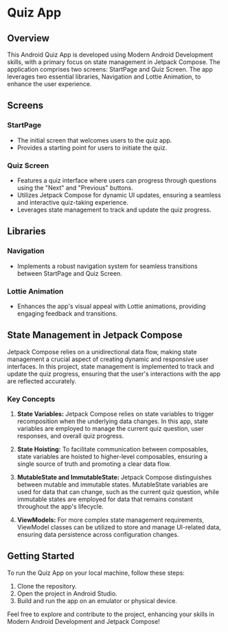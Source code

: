 # Quiz App

## Overview

This Android Quiz App is developed using Modern Android Development skills, with a primary focus on state management in Jetpack Compose. The application comprises two screens: StartPage and Quiz Screen. The app leverages two essential libraries, Navigation and Lottie Animation, to enhance the user experience.

## Screens

### StartPage
- The initial screen that welcomes users to the quiz app.
- Provides a starting point for users to initiate the quiz.

### Quiz Screen
- Features a quiz interface where users can progress through questions using the "Next" and "Previous" buttons.
- Utilizes Jetpack Compose for dynamic UI updates, ensuring a seamless and interactive quiz-taking experience.
- Leverages state management to track and update the quiz progress.

## Libraries

### Navigation
- Implements a robust navigation system for seamless transitions between StartPage and Quiz Screen.

### Lottie Animation
- Enhances the app's visual appeal with Lottie animations, providing engaging feedback and transitions.

## State Management in Jetpack Compose

Jetpack Compose relies on a unidirectional data flow, making state management a crucial aspect of creating dynamic and responsive user interfaces. In this project, state management is implemented to track and update the quiz progress, ensuring that the user's interactions with the app are reflected accurately.

### Key Concepts
1. **State Variables:** Jetpack Compose relies on state variables to trigger recomposition when the underlying data changes. In this app, state variables are employed to manage the current quiz question, user responses, and overall quiz progress.

2. **State Hoisting:** To facilitate communication between composables, state variables are hoisted to higher-level composables, ensuring a single source of truth and promoting a clear data flow.

3. **MutableState and ImmutableState:** Jetpack Compose distinguishes between mutable and immutable states. MutableState variables are used for data that can change, such as the current quiz question, while immutable states are employed for data that remains constant throughout the app's lifecycle.

4. **ViewModels:** For more complex state management requirements, ViewModel classes can be utilized to store and manage UI-related data, ensuring data persistence across configuration changes.

## Getting Started

To run the Quiz App on your local machine, follow these steps:

1. Clone the repository.
2. Open the project in Android Studio.
3. Build and run the app on an emulator or physical device.

Feel free to explore and contribute to the project, enhancing your skills in Modern Android Development and Jetpack Compose!
